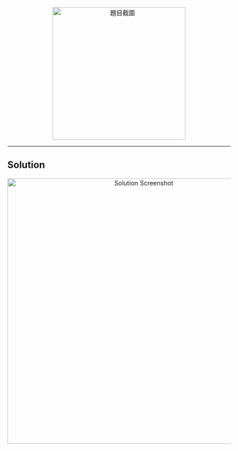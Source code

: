 <p align="center">
  <img src="https://github.com/user-attachments/assets/ec1821f5-021e-470a-8fcd-52dd2dee6617" alt="題目截圖" width="300">
</p>

---

## Solution
<p align="center">
  <img src="https://github.com/user-attachments/assets/d0576ef4-2e2c-40a1-ae37-16096d2eb6f8" alt="Solution Screenshot" width="600">
</p>
